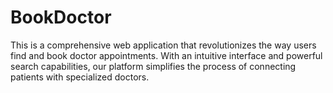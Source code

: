 # BookDoctor
This is a comprehensive web application that revolutionizes the way users find and book doctor appointments. With an intuitive interface and powerful search capabilities, our platform simplifies the process of connecting patients with specialized doctors.
